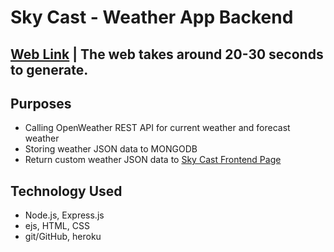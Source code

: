 # Sky Cast - Weather App Backend
## [Web Link](https://sky-cast-backend-b4e180440fb6.herokuapp.com/) | The web takes around 20-30 seconds to generate.

## Purposes
- Calling OpenWeather REST API for current weather and forecast weather
- Storing weather JSON data to MONGODB
- Return custom weather JSON data to [Sky Cast Frontend Page](https://github.com/yunji0387/weather-app) 

## Technology Used
- Node.js, Express.js
- ejs, HTML, CSS
- git/GitHub, heroku